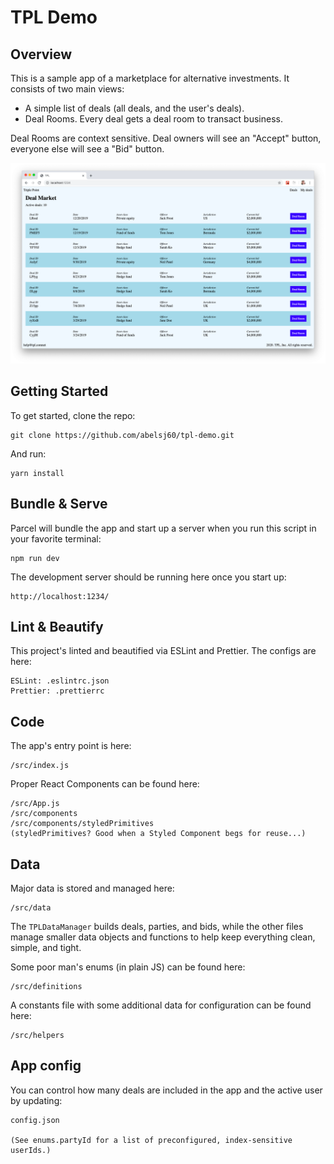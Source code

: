 # TPL Demo

## Overview

This is a sample app of a marketplace for alternative investments. It consists of two main views:

- A simple list of deals (all deals, and the user's deals).
- Deal Rooms. Every deal gets a deal room to transact business.

Deal Rooms are context sensitive. Deal owners will see an "Accept" button, everyone else will see a "Bid" button.

![home page](/tpl-home.png)

## Getting Started

To get started, clone the repo:

```
git clone https://github.com/abelsj60/tpl-demo.git
```

And run:

```
yarn install
```

## Bundle & Serve

Parcel will bundle the app and start up a server when you run this script in your favorite terminal:

```
npm run dev
```

The development server should be running here once you start up:

```
http://localhost:1234/
```

## Lint & Beautify

This project's linted and beautified via ESLint and Prettier. The configs are here:

```
ESLint: .eslintrc.json
Prettier: .prettierrc
```

## Code

The app's entry point is here:

```
/src/index.js
```

Proper React Components can be found here:

```
/src/App.js
/src/components
/src/components/styledPrimitives
(styledPrimitives? Good when a Styled Component begs for reuse...)
```

## Data

Major data is stored and managed here:

```
/src/data
```

The `TPLDataManager` builds deals, parties, and bids, while the other files manage smaller data objects and functions to help keep everything clean, simple, and tight.

Some poor man's enums (in plain JS) can be found here:

```
/src/definitions
```

A constants file with some additional data for configuration can be found here:

```
/src/helpers
```

## App config

You can control how many deals are included in the app and the active user by updating:

```
config.json

(See enums.partyId for a list of preconfigured, index-sensitive userIds.)
```
